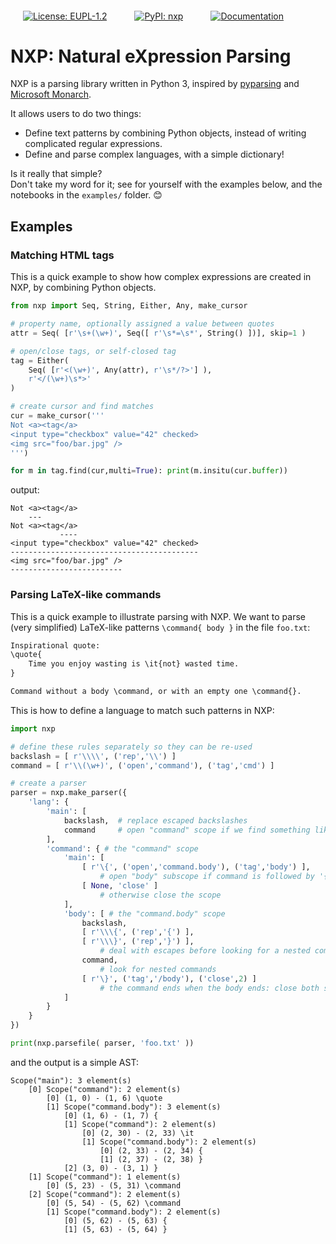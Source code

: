 
<a href="https://choosealicense.com/licenses/eupl-1.2/"><img src="https://img.shields.io/github/license/jhadida/nxp" alt="License: EUPL-1.2" align="middle" style="margin:0 20px;"></a>
<a href="https://pypi.org/project/nxp/"><img src="https://img.shields.io/badge/PyPI-nxp-blue" alt="PyPI: nxp" align="middle" style="margin:0 20px;"></a>
<a href="https://jhadida.github.io/nxp/"><img src="https://img.shields.io/badge/Docs-https%3A%2F%2Fjhadida.github.io%2Fnxp%2F-green" alt="Documentation" align="middle" style="margin:0 20px;"></a>

# NXP: Natural eXpression Parsing

NXP is a parsing library written in Python 3, inspired by [pyparsing](https://github.com/pyparsing/pyparsing) and [Microsoft Monarch](https://microsoft.github.io/monaco-editor/monarch.html). 

It allows users to do two things:

- Define text patterns by combining Python objects, instead of writing complicated regular expressions.
- Define and parse complex languages, with a simple dictionary!

Is it really that simple? <br>
Don't take my word for it; see for yourself with the examples below, and the notebooks in the `examples/` folder. :blush:

## Examples

### Matching HTML tags

This is a quick example to show how complex expressions are created in NXP, by combining Python objects.

```py
from nxp import Seq, String, Either, Any, make_cursor

# property name, optionally assigned a value between quotes
attr = Seq( [r'\s+(\w+)', Seq([ r'\s*=\s*', String() ])], skip=1 )

# open/close tags, or self-closed tag
tag = Either(
    Seq( [r'<(\w+)', Any(attr), r'\s*/?>'] ), 
    r'</(\w+)\s*>'
)

# create cursor and find matches
cur = make_cursor('''
Not <a><tag</a>
<input type="checkbox" value="42" checked>
<img src="foo/bar.jpg" />
''')

for m in tag.find(cur,multi=True): print(m.insitu(cur.buffer))
```
output:
```
Not <a><tag</a>
    ---        
Not <a><tag</a>
           ----
<input type="checkbox" value="42" checked>
------------------------------------------
<img src="foo/bar.jpg" />
-------------------------
```

### Parsing LaTeX-like commands

This is a quick example to illustrate parsing with NXP. We want to parse (very simplified) LaTeX-like patterns `\command{ body }` in the file `foo.txt`:
```txt
Inspirational quote:
\quote{
    Time you enjoy wasting is \it{not} wasted time.
}

Command without a body \command, or with an empty one \command{}.
```

This is how to define a language to match such patterns in NXP:
```py
import nxp

# define these rules separately so they can be re-used
backslash = [ r'\\\\', ('rep','\\') ] 
command = [ r'\\(\w+)', ('open','command'), ('tag','cmd') ] 

# create a parser
parser = nxp.make_parser({
	'lang': {
		'main': [
			backslash,  # replace escaped backslashes
			command     # open "command" scope if we find something like '\word'
		],
		'command': { # the "command" scope
			'main': [
				[ r'\{', ('open','command.body'), ('tag','body') ],
					# open "body" subscope if command is followed by '{'
				[ None, 'close' ] 
					# otherwise close the scope
			],
			'body': [ # the "command.body" scope
				backslash,
				[ r'\\\{', ('rep','{') ],
				[ r'\\\}', ('rep','}') ],
					# deal with escapes before looking for a nested command
				command, 
					# look for nested commands
				[ r'\}', ('tag','/body'), ('close',2) ]
					# the command ends when the body ends: close both scopes
			]
		}
	}
})

print(nxp.parsefile( parser, 'foo.txt' ))
```
and the output is a simple AST:
```
Scope("main"): 3 element(s)
	[0] Scope("command"): 2 element(s)
		[0] (1, 0) - (1, 6) \quote
		[1] Scope("command.body"): 3 element(s)
			[0] (1, 6) - (1, 7) {
			[1] Scope("command"): 2 element(s)
				[0] (2, 30) - (2, 33) \it
				[1] Scope("command.body"): 2 element(s)
					[0] (2, 33) - (2, 34) {
					[1] (2, 37) - (2, 38) }
			[2] (3, 0) - (3, 1) }
	[1] Scope("command"): 1 element(s)
		[0] (5, 23) - (5, 31) \command
	[2] Scope("command"): 2 element(s)
		[0] (5, 54) - (5, 62) \command
		[1] Scope("command.body"): 2 element(s)
			[0] (5, 62) - (5, 63) {
			[1] (5, 63) - (5, 64) }
```
